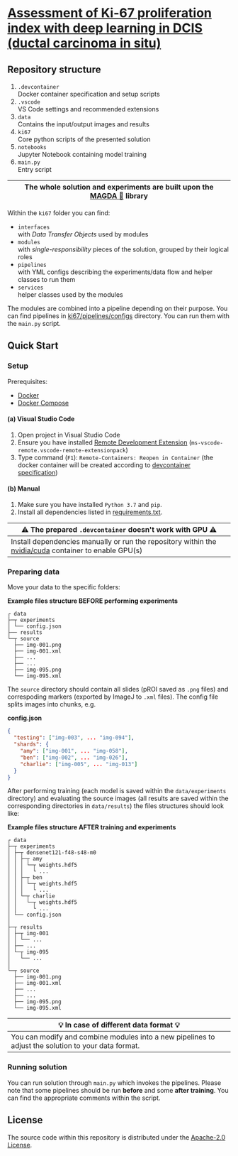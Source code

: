 # [Assessment of Ki-67 proliferation index with deep learning in DCIS (ductal carcinoma in situ)](https://www.nature.com/articles/s41598-022-06555-3)

## Repository structure

1. `.devcontainer`\
Docker container specification and setup scripts
2. `.vscode`\
VS Code settings and recommended extensions
3. `data`\
Contains the input/output images and results
4. `ki67`\
Core python scripts of the presented solution
5. `notebooks`\
Jupyter Notebook containing model training
6. `main.py`\
Entry script

| The whole solution and experiments are built upon the [MAGDA :girl:](https://github.com/NeuroSYS-pl/magda) library |
|----|

Within the `ki67` folder you can find:
- `interfaces`\
  with *Data Transfer Objects* used by modules
- `modules`\
  with *single-responsibility* pieces of the solution, grouped by their logical roles
- `pipelines`\
  with YML configs describing the experiments/data flow and helper classes to run them
- `services`\
  helper classes used by the modules

The modules are combined into a pipeline depending on their purpose. You can find
pipelines in [ki67/pipelines/configs](ki67/pipelines/configs) directory.
You can run them with the `main.py` script.

## Quick Start

### Setup

Prerequisites:
- [Docker](https://www.docker.com/)
- [Docker Compose](https://docs.docker.com/compose/install/)

#### (a) Visual Studio Code

1. Open project in Visual Studio Code
2. Ensure you have installed [Remote Development Extension](https://marketplace.visualstudio.com/items?itemName=ms-vscode-remote.vscode-remote-extensionpack) (`ms-vscode-remote.vscode-remote-extensionpack`)
3. Type command (`F1`): `Remote-Containers: Reopen in Container` (the docker container will be created according to [devcontainer specification](.devcontainer/devcontainer.json))

#### (b) Manual

1. Make sure you have installed `Python 3.7` and `pip`.
2. Install all dependencies listed in [requirements.txt](requirements.txt).

| ⚠️ The prepared `.devcontainer` doesn't work with GPU ⚠️ |
|---|
| Install dependencies manually or run the repository within the [nvidia/cuda](https://hub.docker.com/r/nvidia/cuda) container to enable GPU(s) |

### Preparing data

Move your data to the specific folders:

**Example files structure BEFORE performing experiments**
```
┌ data
├─┬ experiments
│ └── config.json
├── results
└─┬ source
  ├── img-001.png
  ├── img-001.xml
  ├── ...
  ├── ...
  ├── img-095.png
  └── img-095.xml
```

The `source` directory should contain all slides (pROI saved as `.png` files) and correspoding markers (exported by ImageJ to `.xml` files). The config file splits images into chunks, e.g.

**config.json**
```json
{
  "testing": ["img-003", ... "img-094"],
  "shards": {
    "amy": ["img-001", ... "img-058"],
    "ben": ["img-002", ... "img-026"],
    "charlie": ["img-005", ... "img-013"]
  }
}
```

After performing training (each model is saved within the `data/experiments` directory) and evaluating the source images (all results are saved within the corresponding directories in `data/results`) the files structures should look like:

**Example files structure AFTER training and experiments**
```
┌ data
├─┬ experiments
│ ├─┬ densenet121-f48-s48-m0
│ │ ├─┬ amy
│ │ │ └─┬ weights.hdf5
│ │ │   └ ...
│ │ ├─┬ ben
│ │ │ └─┬ weights.hdf5
│ │ │   └ ...
│ │ └─┬ charlie
│ │   └─┬ weights.hdf5
│ │     └ ...
│ └── config.json
│
├─┬ results
│ ├─┬ img-001
│ │ └── ...
│ ├── ...
│ └─┬ img-095
│   └── ...
│
└─┬ source
  ├── img-001.png
  ├── img-001.xml
  ├── ...
  ├── ...
  ├── img-095.png
  └── img-095.xml
```

| 💡 In case of different data format 💡 |
|---|
| You can modify and combine modules into a new pipelines to adjust the solution to your data format. |

### Running solution

You can run solution through `main.py` which invokes the pipelines. Please note that
some pipelines should be run **before** and some **after training**. You can find
the appropriate comments within the script.

## License

The source code within this repository is distributed under the [Apache-2.0 License](LICENSE).
